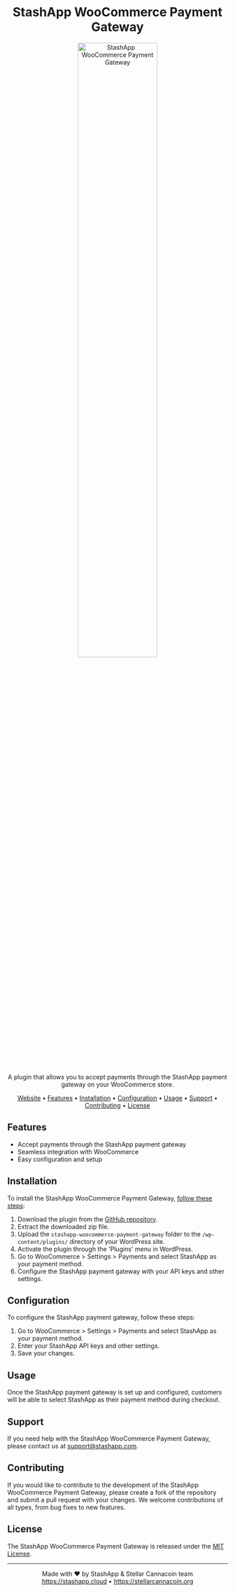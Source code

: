 <h1 align="center">StashApp WooCommerce Payment Gateway</h1>

<p align="center">
  <img alt="StashApp WooCommerce Payment Gateway" src="https://stashapp.cloud/wp-content/uploads/2023/02/github_banner.png" style="width: 60%" />
</p>

<p align="center">A plugin that allows you to accept payments through the StashApp payment gateway on your WooCommerce store.</p>

<p align="center">
  <a href="https://stashapp.cloud" target="_blank">Website</a> •
  <a href="#features">Features</a> •
  <a href="#installation">Installation</a> •
  <a href="#configuration">Configuration</a> •
  <a href="#usage">Usage</a> •
  <a href="#support">Support</a> •
  <a href="#contributing">Contributing</a> •
  <a href="#license">License</a>
</p>

## Features

- Accept payments through the StashApp payment gateway
- Seamless integration with WooCommerce
- Easy configuration and setup

## Installation

To install the StashApp WooCommerce Payment Gateway, [follow these steps](https://scribehow.com/shared/StashApp__WooCommerce_Payment_Gateway__ipmYSPzRS0STlZrfcCry1g):

1. Download the plugin from the [GitHub repository](https://github.com/example/stashapp-woocommerce-payment-gateway).
2. Extract the downloaded zip file.
3. Upload the `stashapp-woocommerce-payment-gateway` folder to the `/wp-content/plugins/` directory of your WordPress site.
4. Activate the plugin through the 'Plugins' menu in WordPress.
5. Go to WooCommerce > Settings > Payments and select StashApp as your payment method.
6. Configure the StashApp payment gateway with your API keys and other settings.

## Configuration

To configure the StashApp payment gateway, follow these steps:

1. Go to WooCommerce > Settings > Payments and select StashApp as your payment method.
2. Enter your StashApp API keys and other settings.
3. Save your changes.

## Usage

Once the StashApp payment gateway is set up and configured, customers will be able to select StashApp as their payment method during checkout.

## Support

If you need help with the StashApp WooCommerce Payment Gateway, please contact us at [support@stashapp.com](mailto:support@stashapp.com).

## Contributing

If you would like to contribute to the development of the StashApp WooCommerce Payment Gateway, please create a fork of the repository and submit a pull request with your changes. We welcome contributions of all types, from bug fixes to new features.

## License

The StashApp WooCommerce Payment Gateway is released under the [MIT License](https://opensource.org/licenses/MIT).

---

<p align="center">
  Made with ❤️ by StashApp & Stellar Cannacoin team<br>
  <a href="https://stashapp.cloud" target="_blank">https://stashapp.cloud</a> •
  <a href="https://stellarcannacoin.org" target="_blank">https://stellarcannacoin.org</a>
</p> 
